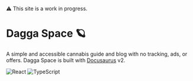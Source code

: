 ⚠️ This site is a work in progress.

# Dagga Space 🪐
A simple and accessible cannabis guide and blog with no tracking, ads, or offers. Dagga Space is built with [Docusaurus](https://docusaurus.io/) v2.

![React](https://img.shields.io/badge/react-%2320232a.svg?style=for-the-badge&logo=react&logoColor=%2361DAFB) ![TypeScript](https://img.shields.io/badge/typescript-%23007ACC.svg?style=for-the-badge&logo=typescript&logoColor=white)
